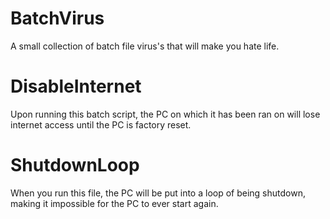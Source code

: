 # BatchVirus
A small collection of batch file virus's that will make you hate life.
# **DisableInternet**
Upon running this batch script, the PC on which it has been ran on will lose internet access until the PC is factory reset.
# **ShutdownLoop**
When you run this file, the PC will be put into a loop of being shutdown, making it impossible for the PC to ever start again.
